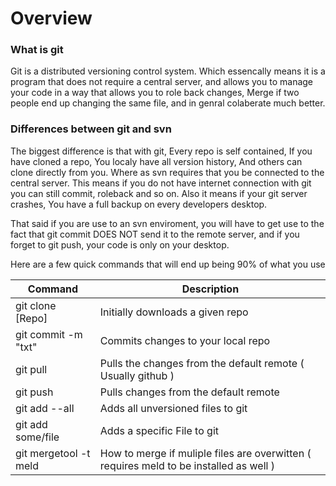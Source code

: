 # Overview

### What is git
Git is a distributed versioning control system. Which essencally means it is a program that does not require a central server, and allows you to manage your code in a way that allows you to role back changes, Merge if two people end up changing the same file, and in genral colaberate much better.

### Differences between git and svn
The biggest difference is that with git, Every repo is self contained, If you have cloned a repo, You localy have all version history, And others can clone directly from you. Where as svn requires that you be connected to the central server. This means if you do not have internet connection with git you can still commit, roleback and so on. Also it means if your git server crashes, You have a full backup on every developers desktop.

That said if you are use to an svn enviroment, you will have to get use to the fact that git commit DOES NOT send it to the remote server, and if you forget to git push, your code is only on your desktop.

Here are a few quick commands that will end up being 90% of what you use


Command | Description
----|----
git clone [Repo] | Initially downloads a given repo
git commit -m "txt" | Commits changes to your local repo
git pull | Pulls the changes from the default remote ( Usually github )
git push | Pulls changes from the default remote
git add --all | Adds all unversioned files to git
git add some/file | Adds a specific File to git
git mergetool -t meld | How to merge if muliple files are overwitten ( requires meld to be installed as well )





